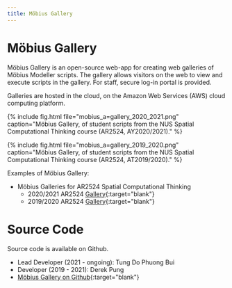 ```yaml
---
title: Möbius Gallery
---
```

# Möbius Gallery

Möbius Gallery is an open-source web-app for creating web galleries of Möbius Modeller scripts. The
gallery allows visitors on the web to view and execute scripts in the gallery. For staff, secure
log-in portal is provided.  

Galleries are hosted in the cloud, on the Amazon Web Services (AWS) cloud computing platform.

{% include fig.html 
file="mobius_a=gallery_2020_2021.png" 
caption="Möbius Gallery, of student scripts from the NUS Spatial Computational Thinking course (AR2524, AY2020/2021)." 
%}

{% include fig.html 
file="mobius_a=gallery_2019_2020.png" 
caption="Möbius Gallery, of student scripts from the NUS Spatial Computational Thinking course (AR2524, AT2019/2020)." 
%}

Examples of Möbius Gallery:

- Möbius Galleries for AR2524 Spatial Computational Thinking
  - 2020/2021 AR2524 [Gallery](https://design-automation-edu.github.io/AR2524-AY2021-Gallery/){:target="blank"}
  - 2019/2020 AR2524 [Gallery](https://design-automation-edu.github.io/AR2524-AY2020-Gallery/){:target="blank"}

# Source Code

Source code is available on Github.

- Lead Developer (2021 - ongoing): Tung Do Phuong Bui
- Developer (2019 - 2021): Derek Pung
- [Möbius Gallery on Github](https://github.com/design-automation/mobius-gallery){:target="blank"}


